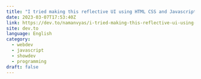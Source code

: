 ```yaml
---
title: "I tried making this reflective UI using HTML CSS and Javascript"
date: 2023-03-07T17:53:40Z
link: https://dev.to/namanvyas/i-tried-making-this-reflective-ui-using-html-css-and-javascript-52ij?utm_medium=RSS&utm_source=news.12bit.vn
site: dev.to
language: English
category:
  - webdev
  - javascript
  - showdev
  - programming
draft: false
---
```

